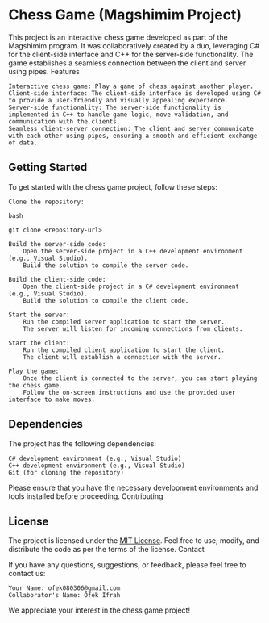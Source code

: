 # Chess Game (Magshimim Project)

This project is an interactive chess game developed as part of the Magshimim program. It was collaboratively created by a duo, leveraging C# for the client-side interface and C++ for the server-side functionality. The game establishes a seamless connection between the client and server using pipes.
Features

    Interactive chess game: Play a game of chess against another player.
    Client-side interface: The client-side interface is developed using C# to provide a user-friendly and visually appealing experience.
    Server-side functionality: The server-side functionality is implemented in C++ to handle game logic, move validation, and communication with the clients.
    Seamless client-server connection: The client and server communicate with each other using pipes, ensuring a smooth and efficient exchange of data.

## Getting Started

To get started with the chess game project, follow these steps:

    Clone the repository:

    bash

    git clone <repository-url>

    Build the server-side code:
        Open the server-side project in a C++ development environment (e.g., Visual Studio).
        Build the solution to compile the server code.

    Build the client-side code:
        Open the client-side project in a C# development environment (e.g., Visual Studio).
        Build the solution to compile the client code.

    Start the server:
        Run the compiled server application to start the server.
        The server will listen for incoming connections from clients.

    Start the client:
        Run the compiled client application to start the client.
        The client will establish a connection with the server.

    Play the game:
        Once the client is connected to the server, you can start playing the chess game.
        Follow the on-screen instructions and use the provided user interface to make moves.

## Dependencies

The project has the following dependencies:

    C# development environment (e.g., Visual Studio)
    C++ development environment (e.g., Visual Studio)
    Git (for cloning the repository)

Please ensure that you have the necessary development environments and tools installed before proceeding.
Contributing

## License

The project is licensed under the [MIT License](LICENSE). Feel free to use, modify, and distribute the code as per the terms of the license.
Contact

If you have any questions, suggestions, or feedback, please feel free to contact us:

    Your Name: ofek080306@gmail.com
    Collaborator's Name: Ofek Ifrah

We appreciate your interest in the chess game project!
